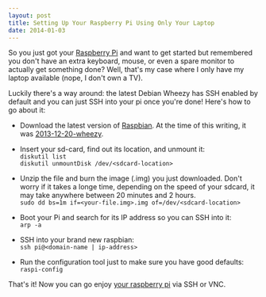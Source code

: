 ```yaml
---
layout: post
title: Setting Up Your Raspberry Pi Using Only Your Laptop
date: 2014-01-03
---
```


So you just got your [Raspberry Pi][rasp-pi] and want to get started but
remembered you don't have an extra keyboard, mouse, or even a spare
monitor to actually get something done?  Well, that's my case where I
only have my laptop available (nope, I don't own a TV).

Luckily there's a way around: the latest Debian Wheezy has SSH enabled
by default and you can just SSH into your pi once you're done! Here's
how to go about it:


* Download the latest version of [Raspbian][download-rasp-pi].  At the
  time of this writing, it was [2013-12-20-wheezy][wheezy-torrent].

* Insert your sd-card, find out its location, and unmount it:  
  `diskutil list`  
  `diskutil unmountDisk /dev/<sdcard-location>`

* Unzip the file and burn the image (.img) you just downloaded. Don't
  worry if it takes a longe time, depending on the speed of your sdcard,
  it may take anywhere between 20 minutes and 2 hours.  
  `sudo dd bs=1m if=<your-file.img>.img of=/dev/<sdcard-location>`  

* Boot your Pi and search for its IP address so you can SSH into it:  
  `arp -a`

* SSH into your brand new raspbian:  
  `ssh pi@<domain-name | ip-address>`

* Run the configuration tool just to make sure you have good defaults:  
  `raspi-config`


That's it!  Now you can go enjoy [your raspberry pi][buy-rasp-pi] via
SSH or VNC.


[rasp-pi]: http://www.raspberrypi.org/
  "Go to Raspberry Pi website"
[download-rasp-pi]: http://downloads.raspberrypi.org/raspbian_latest.torrent
  "Download the latest version of Raspbian"
[wheezy-torrent]: /files/2013-12-20-wheezy-raspbian.zip.torrent
  "Download Wheezy for Raspberry Pi via torrent"
[buy-rasp-pi]: http://www.amazon.com/gp/product/B009SQQF9C/ref=as_li_ss_tl?ie=UTF8&camp=1789&creative=390957&creativeASIN=B009SQQF9C&linkCode=as2&tag=andersonvom-20
  "Buy a Raspberry Pi on Amazon.com"
